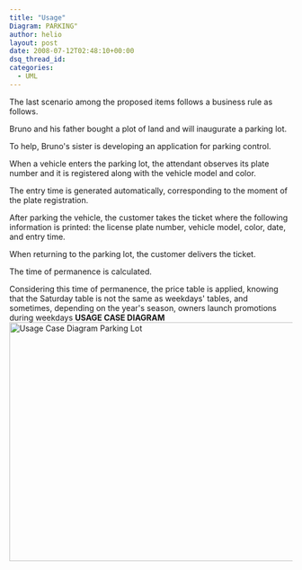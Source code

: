 ```yaml
---
title: "Usage"
Diagram: PARKING"
author: helio
layout: post
date: 2008-07-12T02:48:10+00:00
dsq_thread_id: 
categories:
  - UML
---
```


The last scenario among the proposed items follows a business rule as follows.

Bruno and his father bought a plot of land and will inaugurate a parking lot.

To help, Bruno's sister is developing an application for parking control.

When a vehicle enters the parking lot, the attendant observes its plate number and it is registered along with the vehicle model and color.

The entry time is generated automatically, corresponding to the moment of the plate registration.

After parking the vehicle, the customer takes the ticket where the following information is printed: the license plate number, vehicle model, color, date, and entry time.

When returning to the parking lot, the customer delivers the ticket.

The time of permanence is calculated.

Considering this time of permanence, the price table is applied, knowing that the Saturday table is not the same as weekdays' tables, and sometimes, depending on the year's season, owners launch promotions during weekdays **USAGE CASE DIAGRAM** <img src="/uploads/2008/07/estacionamento.png" alt="Usage Case Diagram Parking Lot" height="425" width="656" />